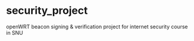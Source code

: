 # security_project
openWRT beacon signing & verification project for internet security course in SNU 
